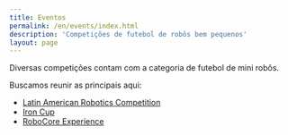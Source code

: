 ```yaml
---
title: Eventos
permalink: /en/events/index.html
description: 'Competições de futebol de robôs bem pequenos'
layout: page
---
```


Diversas competições contam com a categoria de futebol de mini robôs.

Buscamos reunir as principais aqui:

- [Latin American Robotics Competition](/events/larc)
- [Iron Cup](/events/iron-cup)
- [RoboCore Experience](/events/rcx)
